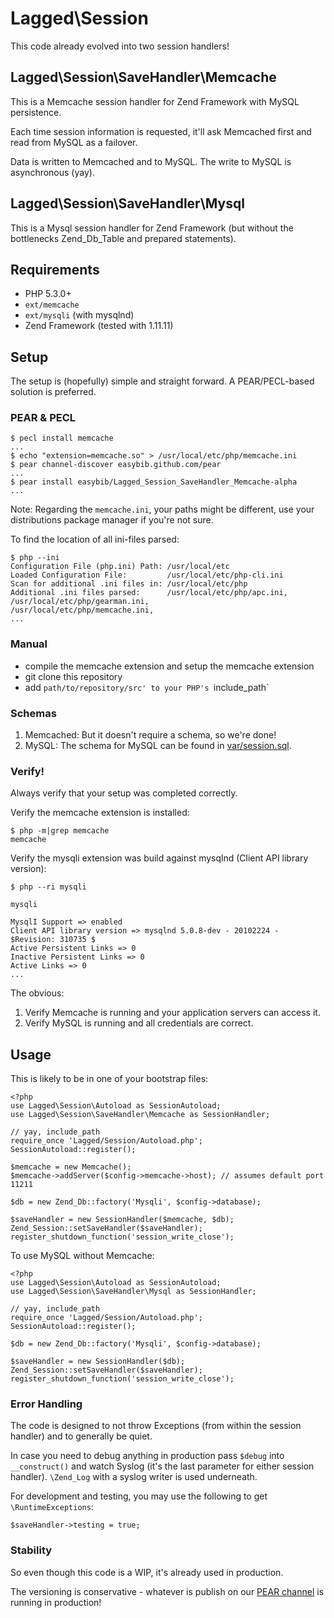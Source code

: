 # Lagged\Session

This code already evolved into two session handlers!

## Lagged\Session\SaveHandler\Memcache

This is a Memcache session handler for Zend Framework with MySQL persistence.

Each time session information is requested, it'll ask Memcached first and read from MySQL as a failover.

Data is written to Memcached and to MySQL. The write to MySQL is asynchronous (yay).

## Lagged\Session\SaveHandler\Mysql

This is a Mysql session handler for Zend Framework (but without the bottlenecks Zend_Db_Table and prepared statements).

## Requirements

 * PHP 5.3.0+
 * `ext/memcache`
 * `ext/mysqli` (with mysqlnd)
 * Zend Framework (tested with 1.11.11)

## Setup

The setup is (hopefully) simple and straight forward. A PEAR/PECL-based solution is preferred.

### PEAR & PECL

    $ pecl install memcache
    ...
    $ echo "extension=memcache.so" > /usr/local/etc/php/memcache.ini
    $ pear channel-discover easybib.github.com/pear
    ...
    $ pear install easybib/Lagged_Session_SaveHandler_Memcache-alpha
    ...

Note: Regarding the `memcache.ini`, your paths might be different, use your distributions package manager if you're not sure.

To find the location of all ini-files parsed:

    $ php --ini
    Configuration File (php.ini) Path: /usr/local/etc
    Loaded Configuration File:         /usr/local/etc/php-cli.ini
    Scan for additional .ini files in: /usr/local/etc/php
    Additional .ini files parsed:      /usr/local/etc/php/apc.ini,
    /usr/local/etc/php/gearman.ini,
    /usr/local/etc/php/memcache.ini,
    ...

### Manual

 * compile the memcache extension and setup the memcache extension
 * git clone this repository
 * add `path/to/repository/src' to your PHP's `include_path`

### Schemas

 1. Memcached: But it doesn't require a schema, so we're done!
 2. MySQL: The schema for MySQL can be found in [var/session.sql](https://github.com/lagged/Lagged_Session_SaveHandler_Memcache/blob/master/var/session.sql).

### Verify!

Always verify that your setup was completed correctly.

Verify the memcache extension is installed:

    $ php -m|grep memcache
    memcache

Verify the mysqli extension was build against mysqlnd (Client API library version):

    $ php --ri mysqli

    mysqli
    
    MysqlI Support => enabled
    Client API library version => mysqlnd 5.0.8-dev - 20102224 - $Revision: 310735 $
    Active Persistent Links => 0
    Inactive Persistent Links => 0
    Active Links => 0
    ...

The obvious:

  1. Verify Memcache is running and your application servers can access it.
  2. Verify MySQL is running and all credentials are correct.

## Usage

This is likely to be in one of your bootstrap files:

    <?php
    use Lagged\Session\Autoload as SessionAutoload;
    use Lagged\Session\SaveHandler\Memcache as SessionHandler;

    // yay, include_path
    require_once 'Lagged/Session/Autoload.php';
    SessionAutoload::register();

    $memcache = new Memcache();
    $memcache->addServer($config->memcache->host); // assumes default port 11211

    $db = new Zend_Db::factory('Mysqli', $config->database);

    $saveHandler = new SessionHandler($memcache, $db);
    Zend_Session::setSaveHandler($saveHandler);
    register_shutdown_function('session_write_close');


To use MySQL without Memcache:

    <?php
    use Lagged\Session\Autoload as SessionAutoload;
    use Lagged\Session\SaveHandler\Mysql as SessionHandler;

    // yay, include_path
    require_once 'Lagged/Session/Autoload.php';
    SessionAutoload::register();

    $db = new Zend_Db::factory('Mysqli', $config->database);

    $saveHandler = new SessionHandler($db);
    Zend_Session::setSaveHandler($saveHandler);
    register_shutdown_function('session_write_close');

### Error Handling

The code is designed to not throw Exceptions (from within the session handler) and to generally be quiet.

In case you need to debug anything in production pass `$debug` into `__construct()` and watch Syslog (it's the last parameter for either session handler). `\Zend_Log` with a syslog writer is used underneath.

For development and testing, you may use the following to get `\RuntimeExceptions`:

    $saveHandler->testing = true;

### Stability

So even though this code is a WIP, it's already used in production.

The versioning is conservative - whatever is publish on our [PEAR channel](http://easybib.github.com/pear) is running in production!

